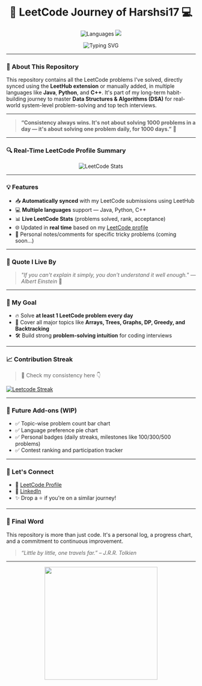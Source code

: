<!-- README.md -->

<h1 align="center">🚀 LeetCode Journey of Harshsi17 💻</h1>

<p align="center">
  <img src="https://img.shields.io/badge/Language-Java|Python|C++-informational?style=flat-square&logo=leetcode&color=brightgreen" alt="Languages">
  <img src="https://img.shields.io/badge/Goal-Solve%20DSA%20Daily-orange?style=flat-square&logo=target">
</p>

<p align="center">
  <img src="https://readme-typing-svg.demolab.com?font=Fira+Code&weight=500&pause=1000&color=30F7DB&center=true&vCenter=true&multiline=true&width=800&height=80&lines=Welcome+to+My+LeetCode+Solutions+Repo!;Tracking+my+daily+DSA+progress+with+Java%2C+Python%2C+and+C%2B%2B+!" alt="Typing SVG" />
</p>

---

### 📌 About This Repository

This repository contains all the LeetCode problems I've solved, directly synced using the **LeetHub extension** or manually added, in multiple languages like **Java**, **Python**, and **C++**. It's part of my long-term habit-building journey to master **Data Structures & Algorithms (DSA)** for real-world system-level problem-solving and top tech interviews.

---

> **“Consistency always wins. It's not about solving 1000 problems in a day — it's about solving one problem daily, for 1000 days.”** 🌱

---

### 🔍 Real-Time LeetCode Profile Summary

<p align="center">
  <img src="https://leetcard.jacoblin.cool/Harshsi17?ext=activity" alt="LeetCode Stats" />
</p>

---

### 💡 Features

- 📥 **Automatically synced** with my LeetCode submissions using LeetHub
- 💻 **Multiple languages** support — Java, Python, C++
- 📊 **Live LeetCode Stats** (problems solved, rank, acceptance)
- 🌐 Updated in **real time** based on my [LeetCode profile](https://leetcode.com/Harshsi17/)
- 🧠 Personal notes/comments for specific tricky problems (coming soon...)

---

### 🧠 Quote I Live By

> _"If you can't explain it simply, you don't understand it well enough." — Albert Einstein_ 🧠

---

### 🎯 My Goal

- 🔥 Solve **at least 1 LeetCode problem every day**
- 🔎 Cover all major topics like **Arrays, Trees, Graphs, DP, Greedy, and Backtracking**
- 🛠️ Build strong **problem-solving intuition** for coding interviews

---

### 📈 Contribution Streak

> 📆 Check my consistency here 👇

[![Leetcode Streak](https://leetcard.jacoblin.cool/Harshsi17?theme=dark&animation=true&ext=contest)](https://leetcode.com/Harshsi17)

---

### 🧩 Future Add-ons (WIP)

- ✅ Topic-wise problem count bar chart
- ✅ Language preference pie chart
- ✅ Personal badges (daily streaks, milestones like 100/300/500 problems)
- ✅ Contest ranking and participation tracker

---

### 🤝 Let's Connect

- 💬 [LeetCode Profile](https://leetcode.com/Harshsi17/)
- 📘 [LinkedIn](https://www.linkedin.com/in/harsh-sing007/)
- ✨ Drop a ⭐️ if you're on a similar journey!

---

### 🙌 Final Word

This repository is more than just code. It's a personal log, a progress chart, and a commitment to continuous improvement.

> _“Little by little, one travels far.” – J.R.R. Tolkien_

---

<p align="center">
  <img src="https://media.giphy.com/media/LMt9638dO8dftAjtco/giphy.gif" width="300" />
</p>
